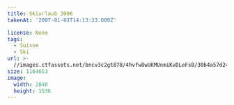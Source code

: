 ```yaml
---
title: Skiurlaub 2006
takenAt: '2007-01-03T14:13:23.000Z'

license: None
tags:
  - Suisse
  - Ski
url: >-
  //images.ctfassets.net/bncv3c2gt878/4hvfw8wUKMUnmiKvDLeFs8/30b4a57d24df5e7fbba76dd596459d21/skiurlaub-2006_4560279208_o
size: 1164653
image:
  width: 2048
  height: 1536
---
```

